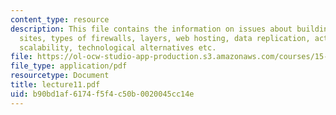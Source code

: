 ```yaml
---
content_type: resource
description: This file contains the information on issues about building enterprise
  sites, types of firewalls, layers, web hosting, data replication, active replication,
  scalability, technological alternatives etc.
file: https://ol-ocw-studio-app-production.s3.amazonaws.com/courses/15-561-information-technology-essentials-spring-2005/b90bd1af6174f5f4c50b0020045cc14e_lecture11.pdf
file_type: application/pdf
resourcetype: Document
title: lecture11.pdf
uid: b90bd1af-6174-f5f4-c50b-0020045cc14e
---
```

